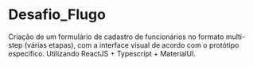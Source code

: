 # Desafio_Flugo

Criação de um formulário de cadastro de funcionários no formato multi-step (várias etapas), com a interface visual de acordo com o protótipo específico. Utilizando ReactJS + Typescript + MaterialUI.
